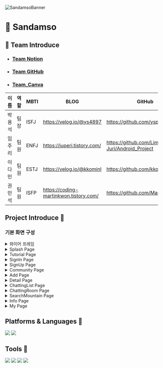 ![SandamsoBanner](https://github.com/palzo/sandamso/assets/88123219/c12dfc91-8500-4330-87f3-8631286077f2)
 
# 🌄 Sandamso

## 🌈 Team Introduce
- ### [Team Notion](https://www.notion.so/d95019267b314a0ba78ccf3eab1ee834)

- ### [Team GitHub](https://github.com/palzo/sandamso)

- ### [Team_Canva](https://www.canva.com/design/DAF0YbUEP_4/qEz6fLQLpQTGXv8DYCQuFQ/view?utm_content=DAF0YbUEP_4&utm_campaign=designshare&utm_medium=link&utm_source=editor)

| 이름   | 역할 | MBTI        | BLOG                                               | GitHub                                                   | 
| ------ | ---- | ----------  | -------------------------------------------------- | -------------------------------------------------------- |
| 박용석 | 팀장 | ISFJ         | https://velog.io/@ys4897                           |      https://github.com/yspark2                          |
| 임주리 | 팀원 | ENFJ         | https://juperi.tistory.com/             |  https://github.com/Lim-Juri/Android_Project                         |
| 이다민 | 팀원 | ESTJ         | https://velog.io/@kkominl                            |    https://github.com/kkomin                            |
| 권민석 | 팀원 | ISFP         | https://coding-martinkwon.tistory.com/                     |  https://github.com/MartinKwon94                          |


##  Project Introduce 🎩
### 기본 화면 구성

<details>
<summary>와이어 프레임</summary>
  
![wireframe1](https://github.com/palzo/sandamso/assets/88123219/f1876416-e100-43cb-adaa-91eccb2cdfbb)
![wireFrame2](https://github.com/palzo/sandamso/assets/88123219/07c4f189-1bc7-47f5-ae85-f540c8699352)

회의를 통하여 구체적인 설계에 들어가기 전에 `대략적인 틀`을 구성하였습니다.
중간에 한 번씩 디자이너 튜터님의 피드백을 받아가며 완성을 하게 되었습니다.

</details>

<details>
<summary>Splash Page</summary>

![SplashPage](https://github.com/palzo/sandamso/assets/88123219/bf4a8413-8f0e-438c-ac38-600393fa2cc5)

앱이 실행될 때 시작화면으로 앱 설치 후 최초 실행시에는 `Tutorial Page`를 제공하며, 이후로 
`SignIn Page`를 제공합니다.

</details>
    
<details>
<summary>Tutorial Page</summary>

![TutorialPage](https://github.com/palzo/sandamso/assets/88123219/06b9b03c-1e87-424f-98f9-eb1fd479693c)

Tutorial Page는 사용자에게 `앱의 사용방법을 간단하게 소개`하는 화면입니다.

</details>

<details>
<summary>SignIn Page</summary>

![SignInPage](https://github.com/palzo/sandamso/assets/88123219/668e0603-7547-4e02-ba43-9e2ed629672a)

로그인 페이지는 `로그인 기능`, `회원가입 기능`, `비밀번호 변경 기능`, `자동 로그인 기능`, `이메일 저장 기능`을 제공합니다.

로그인 기능은 회원가입을 해야만 이용할 수 있으며, 회원가입 후 사용자의 이메일 인증을 통해 firebase의 authentication에 등록이 되어야 사용가능합니다. 

비밀번호 변경 기능은 자신의 이메일을 입력 후 이메일에 전송된 메일에서 변경할 수 있습니다.

자동 로그인 기능은 자동 로그인을 체크 후 로그인을 하면 다음부터 로그인 화면 없이 이용이 가능합니다.

이메일 저장 기능은 이메일 저장을 체크 후 로그인을 하면 다음부터 이메일이 저장이 되어있어 비밀번호만 입력해서 로그인이 가능합니다.

</details>

<details>
<summary>SignUp Page</summary>

![SignUpPage](https://github.com/palzo/sandamso/assets/88123219/36107bae-98ec-4f73-a5a4-b0e76c027f4e)

SignUpPage는 회원가입을 할 수 있는 페이지입니다. 

모든 EditText에는 TextWhatchar를 사용하여 해당 입력란에 알맞은 `유효성 검사`를 실시합니다.

닉네임이 활용이 되는 부분이 많기 때문에 `중복확인`을 할 수 있는 버튼으로 확인하여 가입이 가능하게 만들었습니다.

</details>

<details>
    
<summary>Community Page</summary>

![CommunityPage](https://github.com/palzo/sandamso/assets/88123219/dbee5362-be6b-4cd0-bd37-6d742057c266)

Community Page는 모든 사용자들의 게시물을 확인할 수 있는 화면입니다.

FloatingActionButton으로 `게시물을 등록을 할 수 있는 기능`이 있는 Add Page로 이동할 수 있으며, 

좌측상단에 위치한 토글버튼은 `마감일이 지난 글을 리스트에서 지워주는 기능`을 하며,

우측 상단의 스피너를 통해서 `최신순, 인기순, 마감일순, 내글순`으로 리스트를 정렬하여 게시물을 확인할 수 있는 기능이 있습니다.

</details>

<details>
<summary>Add Page</summary>

![AddPage](https://github.com/palzo/sandamso/assets/88123219/5dea2a32-1b5e-4239-8ec9-75b5e94651ad)

Add Page는 `게시물을 등록할 수 있는 기능`을 하는 페이지입니다.

제목을 입력하고, 등산할 산을 입력하면 존재하는 산일 경우에 변경 버튼으로 바뀌고 적용이 됩니다.

게시할 이미지를 올리고, 등산할 날짜를 popup창을 통해 클릭해준 후, 내용까지 입력을 해주면 게시가 가능하게 됩니다.

Detail Page에서 `게시물을 수정할 경우`나 Info Page에서 `모임 만들기 버튼`을 통해서도 Add Page로 들어올 수 있습니다.

</details>

<details>
<summary>Detail Page</summary>

![DetailPage1](https://github.com/palzo/sandamso/assets/88123219/d6c011d4-81de-43dc-a578-22ad65ce41b7)
![DetailPage2](https://github.com/palzo/sandamso/assets/88123219/b578ee3d-a647-4fab-bfee-eaf2f03fa935)
![DetailPage3](https://github.com/palzo/sandamso/assets/88123219/a423da03-26ec-4dc7-8c2e-f267f6f63d3c)

Detail Page는 Community Page에서 게시물을 클릭하면 이동할 수 있는 페이지입니다.

게시물을 올린사람이라면 `수정하기 기능`으로 게시물을 수정할 수 있으며,  `삭제하기 기능`으로 게시물을 삭제할 수 있습니다.

게시물을 올리지않은 사람이라면 `참여하기 기능`을 통해서 채팅방에 입장할 수 있는 기능을 구현하였습니다.


</details>

<details>
<summary>ChattingList Page</summary>

![ChattingListPage](https://github.com/palzo/sandamso/assets/88123219/48b10ee7-f0e9-4366-bae4-5934bd919535)

ChattingList Page는 `자신이 참여하고 있는 채팅방`을 보여주는 리스트 기능을 제공하는 화면입니다.

`읽지않은 메세지가 있을 경우` 해당하는 채팅방에 빨간색 동그라미가 표시되며 `마지막 메세지`를 채팅방 리스트에서 확인도 할 수 있습니다.

해당하는 방의 `등산 d-day가 표시`되며, 채팅방에 참여한 인원의 숫자를 제공합니다.

채팅방을 롱 클릭시 `채팅방을 나갈수 있는 기능`을 제공합니다.

채팅방을 누르면 해당하는 ChattingRoom Page로 이동이 가능합니다.


</details>

<details>
<summary>ChattingRoom Page</summary>

![ChattingRoomPage](https://github.com/palzo/sandamso/assets/88123219/835a3ab4-fdff-4622-b087-3de82e82360c)

ChattingRoom Page는 `참여한 인원들과 소통을 할 수 있는 채팅 기능`을 구현하였습니다.

`메세지를 보낼 때 채팅을 보낸 시간과 닉네임이 함께 채팅방에 전송`이 되도록 구현하였습니다. 

`ViewType`을 채팅방에 적용하여 본인이 작성한 글은 우측, 다른 사람이 보낸 글은 좌측에 보이도록 만들었습니다.

우측 상단에 아이콘을 클릭하면 `채팅방에 참여한 인원수와 닉네임`을 확인할 수 있는 기능을 추가했습니다.


</details>

<details>
<summary>SearchMountain Page</summary>

![SearchMountainPage](https://github.com/palzo/sandamso/assets/88123219/91ac237b-738a-4066-ab62-84122a508ee7)

SearchMountain Page는 `산에 관련된 다양한 정보를 제공하는 기능`을 제공합니다.

산 이름으로 검색을 누르면 `직접 원하는 산을 입력`하여 검색 후 Info Page로 넘어가서 산에 대한 자세한 정보를 확인해 볼 수 있습니다.

지역명으로 검색 버튼을 누르면 2개의 스피너를 통해 왼쪽스피너로 지역을 고르면 `그 지역에 해당하는 산을 API`를 통해 불러오게 됩니다.

오른쪽의 스피너는 왼쪽에서 고른 지역을 `더욱 자세한 지역`을 고를 수 있도록 만들었으며, 마찬가지로 그 지역에 해당하는 산 리스트를 화면에 보여줍니다.

</details>

<details>
<summary>Info Page</summary>

![InfoPage](https://github.com/palzo/sandamso/assets/88123219/6528dfae-f4fe-495a-a280-3717ca66e5da)

Info Page는 SearchMountain Page에서 선택한 `산의 위치, 산의 높이, 산 소개하는 글`등을 상세하게 보여주는 화면입니다.

등산하고자 하는 산을 보고나서 바로 게시글을 사용할 사람을 위해 `모임만들기 버튼을 통해서 바로 게시글 입력란으로 이동`이 가능하도록 구현하였습니다.

산의 위치를 모르시는 사용자들을 위해서 `naverMap을 통해 대략적인 산의 위치를 마커`로 표시해주는 기능을 추가했습니다.

등산 어플이기 때문에 등산 당일에 해당하는 산의 `지역 날씨 정보도 API`를 통해서 추가 구현했습니다. 

</details>

<details>
<summary>My Page</summary>

![MyPage](https://github.com/palzo/sandamso/assets/88123219/af076384-c693-4860-91a7-718de8dddf1d)

My Page에서는 `닉네임을 변경할 수 있는 기능, 비밀번호 변경 기능, 사용설명서 보러가기, 로그아웃 기능, 회원탈퇴 기능`이 있습니다.

사용설명서 보러가기는 최초 앱 실행시에만 볼 수 있던 Tutorial Page를 다시 볼 수 있도록 해주는 기능입니다.

회원탈퇴를 하는 경우에는 탈퇴하는 회원이 작성한 게시글이 모두 삭제되며, 참여했던 채팅방에서도 나가지도록 구현하였습니다.



</details>


## Platforms & Languages 📒
<img src="https://img.shields.io/badge/android-3DDC84?style=flat-square&logo=android&logoColor=white"/>  <img src="https://img.shields.io/badge/kotlin-7F52FF?style=flat-square&logo=kotlin&logoColor=white"/>

## Tools 📘
<img src="https://img.shields.io/badge/figma-F24E1E?style=flat-square&logo=figma&logoColor=white"/>  <img src="https://img.shields.io/badge/git-F05032?style=flat-square&logo=git&logoColor=white"/>  <img src="https://img.shields.io/badge/github-181717?style=flat-square&logo=github&logoColor=white"/>  <img src="https://img.shields.io/badge/notion-000000?style=flat-square&logo=notion&logoColor=white"/>
